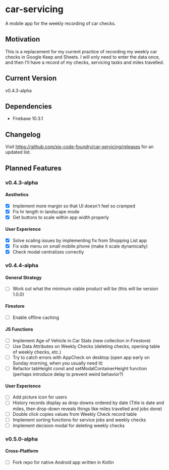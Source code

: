 # car-servicing
A mobile app for the weekly recording of car checks.
## Motivation
This is a replacement for my current practice of recording my weekly car checks in Google Keep and Sheets.  I will only need to enter the data once, and then I'll have a record of my checks, servicing tasks and miles travelled.
## Current Version
v0.4.3-alpha
## Dependencies
- Firebase 10.3.1
## Changelog
Visit https://github.com/sjs-code-foundry/car-servicing/releases for an updated list.
## Planned Features
### v0.4.3-alpha
#### Aesthetics
- [x] Implement more margin so that UI doesn't feel so cramped
- [x] Fix hr length in landscape mode
- [x] Get buttons to scale within app width properly
#### User Experience
- [x] Solve scaling issues by implementing fix from Shopping List app
- [x] Fix side menu on small mobile phone (make it scale dynamically)
- [x] Check modal centralizes correctly
### v0.4.4-alpha
#### General Strategy
- [ ] Work out what the minimum viable product will be (this will be version 1.0.0)
#### Firestore
- [ ] Enable offline caching
#### JS Functions
- [ ] Implement Age of Vehicle in Car Stats (new collection in Firestore)
- [ ] Use Data Attributes on Weekly Checks (deleting checks, opening table of weekly checks, etc.)
- [ ] Try to catch errors with AppCheck on desktop (open app early on Sunday morning, when you usually need it)
- [ ] Refactor tabHeight const and setModalContainerHeight function (perhaps introduce delay to prevent weird behavior?)
#### User Experience
- [ ] Add picture icon for users
- [ ] History records display as drop-downs ordered by date (Title is date and miles, then drop-down reveals things like miles travelled and jobs done)
- [ ] Double click copies values from Weekly Check record table
- [ ] Implement sorting functions for service jobs and weekly checks
- [ ] Implement decision modal for deleting weekly checks
### v0.5.0-alpha
#### Cross-Platform
- [ ] Fork repo for native Android app written in Kotlin
